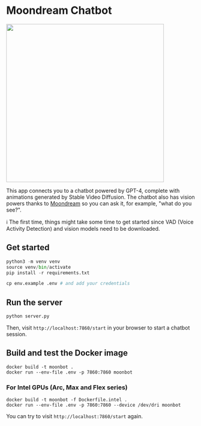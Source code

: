 # Moondream Chatbot

<img src="image.png" width="420px">


This app connects you to a chatbot powered by GPT-4, complete with animations generated by Stable Video Diffusion. The chatbot also has vision powers thanks to [Moondream](https://moondream.ai) so you can ask it, for example, "what do you see?".

ℹ️ The first time, things might take some time to get started since VAD (Voice Activity Detection) and vision models need to be downloaded.

## Get started

```python
python3 -m venv venv
source venv/bin/activate
pip install -r requirements.txt

cp env.example .env # and add your credentials

```

## Run the server

```bash
python server.py
```

Then, visit `http://localhost:7860/start` in your browser to start a chatbot
session.

## Build and test the Docker image

```
docker build -t moonbot .
docker run --env-file .env -p 7860:7860 moonbot
```

### For Intel GPUs (Arc, Max and Flex series)

```
docker build -t moonbot -f Dockerfile.intel .
docker run --env-file .env -p 7860:7860 --device /dev/dri moonbot
```

You can try to visit `http://localhost:7860/start` again.
